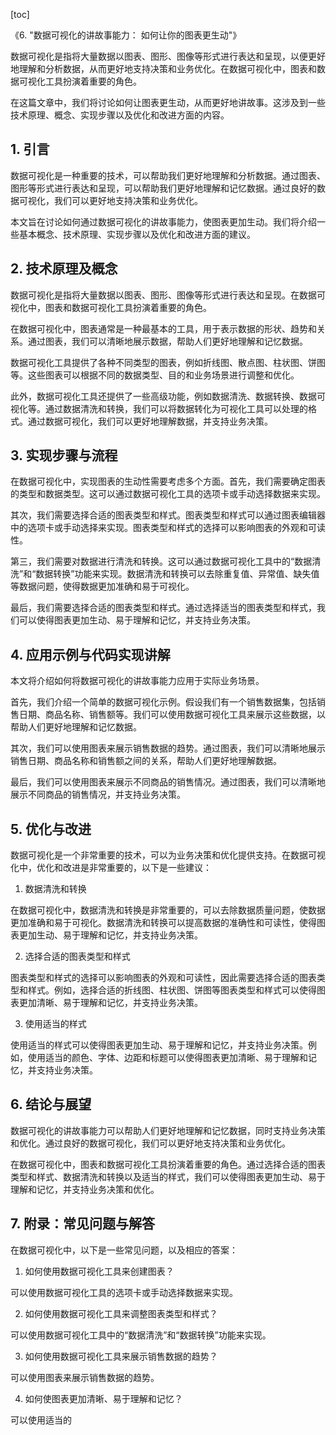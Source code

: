 
[toc]                    
                
                
《6. "数据可视化的讲故事能力： 如何让你的图表更生动"》

数据可视化是指将大量数据以图表、图形、图像等形式进行表达和呈现，以便更好地理解和分析数据，从而更好地支持决策和业务优化。在数据可视化中，图表和数据可视化工具扮演着重要的角色。

在这篇文章中，我们将讨论如何让图表更生动，从而更好地讲故事。这涉及到一些技术原理、概念、实现步骤以及优化和改进方面的内容。

## 1. 引言

数据可视化是一种重要的技术，可以帮助我们更好地理解和分析数据。通过图表、图形等形式进行表达和呈现，可以帮助我们更好地理解和记忆数据。通过良好的数据可视化，我们可以更好地支持决策和业务优化。

本文旨在讨论如何通过数据可视化的讲故事能力，使图表更加生动。我们将介绍一些基本概念、技术原理、实现步骤以及优化和改进方面的建议。

## 2. 技术原理及概念

数据可视化是指将大量数据以图表、图形、图像等形式进行表达和呈现。在数据可视化中，图表和数据可视化工具扮演着重要的角色。

在数据可视化中，图表通常是一种最基本的工具，用于表示数据的形状、趋势和关系。通过图表，我们可以清晰地展示数据，帮助人们更好地理解和记忆数据。

数据可视化工具提供了各种不同类型的图表，例如折线图、散点图、柱状图、饼图等。这些图表可以根据不同的数据类型、目的和业务场景进行调整和优化。

此外，数据可视化工具还提供了一些高级功能，例如数据清洗、数据转换、数据可视化等。通过数据清洗和转换，我们可以将数据转化为可视化工具可以处理的格式。通过数据可视化，我们可以更好地理解数据，并支持业务决策。

## 3. 实现步骤与流程

在数据可视化中，实现图表的生动性需要考虑多个方面。首先，我们需要确定图表的类型和数据类型。这可以通过数据可视化工具的选项卡或手动选择数据来实现。

其次，我们需要选择合适的图表类型和样式。图表类型和样式可以通过图表编辑器中的选项卡或手动选择来实现。图表类型和样式的选择可以影响图表的外观和可读性。

第三，我们需要对数据进行清洗和转换。这可以通过数据可视化工具中的“数据清洗”和“数据转换”功能来实现。数据清洗和转换可以去除重复值、异常值、缺失值等数据问题，使得数据更加准确和易于可视化。

最后，我们需要选择合适的图表类型和样式。通过选择适当的图表类型和样式，我们可以使得图表更加生动、易于理解和记忆，并支持业务决策。

## 4. 应用示例与代码实现讲解

本文将介绍如何将数据可视化的讲故事能力应用于实际业务场景。

首先，我们介绍一个简单的数据可视化示例。假设我们有一个销售数据集，包括销售日期、商品名称、销售额等。我们可以使用数据可视化工具来展示这些数据，以帮助人们更好地理解和记忆数据。

其次，我们可以使用图表来展示销售数据的趋势。通过图表，我们可以清晰地展示销售日期、商品名称和销售额之间的关系，帮助人们更好地理解数据。

最后，我们可以使用图表来展示不同商品的销售情况。通过图表，我们可以清晰地展示不同商品的销售情况，并支持业务决策。

## 5. 优化与改进

数据可视化是一个非常重要的技术，可以为业务决策和优化提供支持。在数据可视化中，优化和改进是非常重要的，以下是一些建议：

1. 数据清洗和转换

在数据可视化中，数据清洗和转换是非常重要的，可以去除数据质量问题，使数据更加准确和易于可视化。数据清洗和转换可以提高数据的准确性和可读性，使得图表更加生动、易于理解和记忆，并支持业务决策。

2. 选择合适的图表类型和样式

图表类型和样式的选择可以影响图表的外观和可读性，因此需要选择合适的图表类型和样式。例如，选择合适的折线图、柱状图、饼图等图表类型和样式可以使得图表更加清晰、易于理解和记忆，并支持业务决策。

3. 使用适当的样式

使用适当的样式可以使得图表更加生动、易于理解和记忆，并支持业务决策。例如，使用适当的颜色、字体、边距和标题可以使得图表更加清晰、易于理解和记忆，并支持业务决策。

## 6. 结论与展望

数据可视化的讲故事能力可以帮助人们更好地理解和记忆数据，同时支持业务决策和优化。通过良好的数据可视化，我们可以更好地支持决策和业务优化。

在数据可视化中，图表和数据可视化工具扮演着重要的角色。通过选择合适的图表类型和样式、数据清洗和转换以及适当的样式，我们可以使得图表更加生动、易于理解和记忆，并支持业务决策和优化。

## 7. 附录：常见问题与解答

在数据可视化中，以下是一些常见问题，以及相应的答案：

1. 如何使用数据可视化工具来创建图表？

可以使用数据可视化工具的选项卡或手动选择数据来实现。

2. 如何使用数据可视化工具来调整图表类型和样式？

可以使用数据可视化工具中的“数据清洗”和“数据转换”功能来实现。

3. 如何使用数据可视化工具来展示销售数据的趋势？

可以使用图表来展示销售数据的趋势。

4. 如何使图表更加清晰、易于理解和记忆？

可以使用适当的

